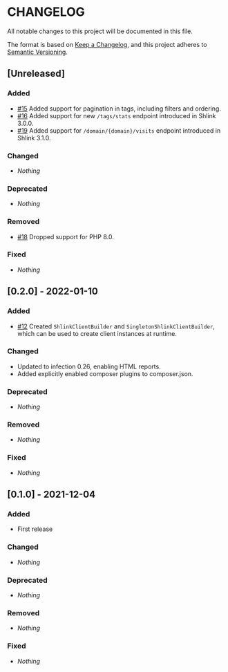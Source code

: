 # CHANGELOG

All notable changes to this project will be documented in this file.

The format is based on [Keep a Changelog](https://keepachangelog.com), and this project adheres to [Semantic Versioning](https://semver.org).

## [Unreleased]
### Added
* [#15](https://github.com/shlinkio/shlink-php-client/issues/15) Added support for pagination in tags, including filters and ordering.
* [#16](https://github.com/shlinkio/shlink-php-client/issues/16) Added support for new `/tags/stats` endpoint introduced in Shlink 3.0.0.
* [#19](https://github.com/shlinkio/shlink-php-client/issues/19) Added support for `/domain/{domain}/visits` endpoint introduced in Shlink 3.1.0.

### Changed
* *Nothing*

### Deprecated
* *Nothing*

### Removed
* [#18](https://github.com/shlinkio/shlink-php-client/issues/18) Dropped support for PHP 8.0.

### Fixed
* *Nothing*


## [0.2.0] - 2022-01-10
### Added
* [#12](https://github.com/shlinkio/shlink-php-client/issues/12) Created `ShlinkClientBuilder` and `SingletonShlinkClientBuilder`, which can be used to create client instances at runtime.

### Changed
* Updated to infection 0.26, enabling HTML reports.
* Added explicitly enabled composer plugins to composer.json.

### Deprecated
* *Nothing*

### Removed
* *Nothing*

### Fixed
* *Nothing*


## [0.1.0] - 2021-12-04
### Added
* First release

### Changed
* *Nothing*

### Deprecated
* *Nothing*

### Removed
* *Nothing*

### Fixed
* *Nothing*
